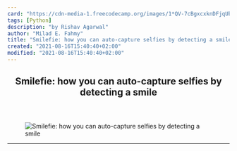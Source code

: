 ```yaml
---
card: "https://cdn-media-1.freecodecamp.org/images/1*QV-7cBgxcxknDFjqUbFblQ.jpeg"
tags: [Python]
description: "by Rishav Agarwal"
author: "Milad E. Fahmy"
title: "Smilefie: how you can auto-capture selfies by detecting a smile"
created: "2021-08-16T15:40:40+02:00"
modified: "2021-08-16T15:40:40+02:00"
---
```

<div class="site-wrapper">
<main id="site-main" class="site-main outer">
<div class="inner">
<article class="post-full post tag-python tag-computer-vision tag-machine-learning tag-artificial-intelligence tag-tech ">
<header class="post-full-header">
<h1 class="post-full-title">Smilefie: how you can auto-capture selfies by detecting a smile</h1>
</header>
<figure class="post-full-image">
<picture>
<source media="(max-width: 700px)" sizes="1px" srcset="data:image/gif;base64,R0lGODlhAQABAIAAAAAAAP///yH5BAEAAAAALAAAAAABAAEAAAIBRAA7 1w">
<source media="(min-width: 701px)" sizes="(max-width: 800px) 400px,
(max-width: 1170px) 700px,
1400px" srcset="https://cdn-media-1.freecodecamp.org/images/1*QV-7cBgxcxknDFjqUbFblQ.jpeg 300w,
https://cdn-media-1.freecodecamp.org/images/1*QV-7cBgxcxknDFjqUbFblQ.jpeg 600w,
https://cdn-media-1.freecodecamp.org/images/1*QV-7cBgxcxknDFjqUbFblQ.jpeg 1000w,
https://cdn-media-1.freecodecamp.org/images/1*QV-7cBgxcxknDFjqUbFblQ.jpeg 2000w">
<img onerror="this.style.display='none'" src="https://cdn-media-1.freecodecamp.org/images/1*QV-7cBgxcxknDFjqUbFblQ.jpeg" alt="Smilefie: how you can auto-capture selfies by detecting a smile">
</picture>
</figure>
<section class="post-full-content">
<div class="post-content medium-migrated-article">
</div>
<hr>
</section>
</article>
</div>
</main>
</div>
<!-- Google Tag Manager (noscript) -->
<!-- End Google Tag Manager (noscript) -->
